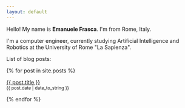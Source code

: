 ```yaml
---
layout: default
---
```


Hello! My name is **Emanuele Frasca**. I'm from Rome, Italy.

I'm a computer engineer, currently studying Artificial Intelligence and Robotics at the University of Rome "La Sapienza".

List of blog posts:

{% for post in site.posts %}
<p>
  <a href="{{ post.url }}">{{ post.title }}</a>
  <br>
  <small>{{ post.date | date_to_string }}</small>
</p>
{% endfor %}